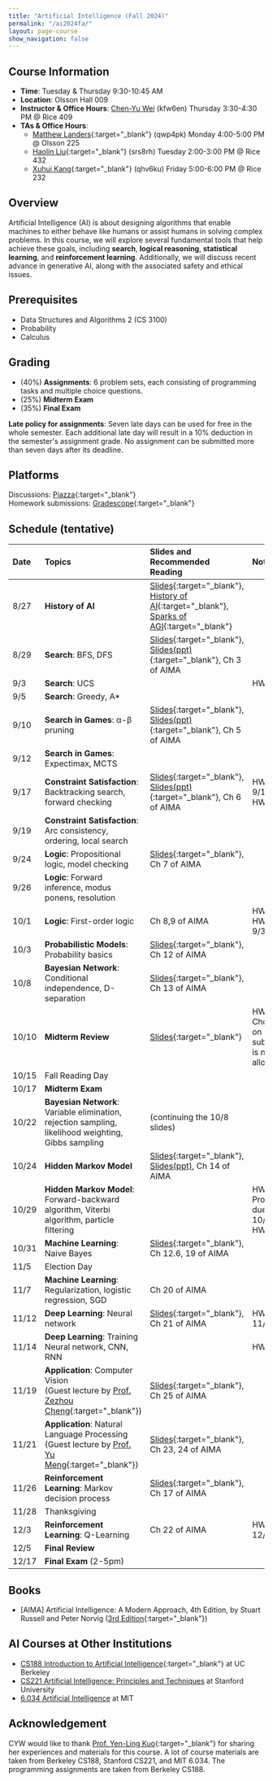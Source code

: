 ```yaml
---
title: "Artificial Intelligence (Fall 2024)"
permalink: "/ai2024fa/"
layout: page-course
show_navigation: false
---
```


## Course Information
- **Time**: Tuesday & Thursday 9:30-10:45 AM  
- **Location**: Olsson Hall 009  
- **Instructor & Office Hours**: [Chen-Yu Wei](/) (kfw6en) Thursday 3:30-4:30 PM @ Rice 409  
- **TAs & Office Hours**: 
    * [Matthew Landers](https://mattlanders.net/){:target="_blank"} (qwp4pk) Monday 4:00-5:00 PM @ Olsson 225  
    * [Haolin Liu](https://openreview.net/profile?id=~Haolin_Liu8){:target="_blank"} (srs8rh) Tuesday 2:00-3:00 PM @ Rice 432  
    * [Xuhui Kang](https://www.linkedin.com/in/xuhui-joshua-kang-44314317b/){:target="_blank"} (qhv6ku) Friday 5:00-6:00 PM @ Rice 232  

## Overview  
Artificial Intelligence (AI) is about designing algorithms that enable machines to either behave like humans or assist humans in solving complex problems. In this course, we will explore several fundamental tools that help achieve these goals, including **search**, **logical reasoning**, **statistical learning**, and **reinforcement learning**. Additionally, we will discuss recent advance in generative AI, along with the associated safety and ethical issues.  

## Prerequisites  
- Data Structures and Algorithms 2 (CS 3100)  
- Probability    
- Calculus   

## Grading
- (40%) **Assignments**: 6 problem sets, each consisting of programming tasks and multiple choice questions.     
- (25%) **Midterm Exam**  
- (35%) **Final Exam**  

**Late policy for assignments**: Seven late days can be used for free in the whole semester. Each additional late day will result in a 10% deduction in the semester's assignment grade.  No assignment can be submitted more than seven days after its deadline.  

## Platforms
Discussions: [Piazza](https://piazza.com/class/m05euch95ko2an/){:target="_blank"}   
Homework submissions: [Gradescope](https://www.gradescope.com/courses/834206/){:target="_blank"}  


## Schedule (tentative)


| Date    | Topics    | Slides and Recommended Reading    |  Notes  |
|:----------------|:----------------|:----------------|:----------------|
| 8/27 | **History of AI** | [Slides](/ai2024fa_files/introduction.pdf){:target="_blank"}, [History of AI](https://www.youtube.com/watch?v=R3YFxF0n8n8){:target="_blank"}, [Sparks of AGI](https://www.youtube.com/watch?v=qbIk7-JPB2c){:target="_blank"}  |  |
| 8/29 | **Search**: BFS, DFS | [Slides](/ai2024fa_files/search.pdf){:target="_blank"}, [Slides(ppt)](/ai2024fa_files/search.pptx){:target="_blank"}, Ch 3 of AIMA |  |
| 9/3 | **Search**: UCS |  | HW1 out |
| 9/5 | **Search**: Greedy, A* |  |  |
| 9/10 | **Search in Games**: &alpha;-&beta; pruning | [Slides](/ai2024fa_files/search-in-games.pdf){:target="_blank"}, [Slides(ppt)](/ai2024fa_files/search-in-games.pptx){:target="_blank"}, Ch 5 of AIMA |  |
| 9/12 | **Search in Games**: Expectimax, MCTS |  |  |
| 9/17 | **Constraint Satisfaction**: Backtracking search, forward checking | [Slides](/ai2024fa_files/constraint-satisfaction.pdf){:target="_blank"}, [Slides(ppt)](/ai2024fa_files/constraint-satisfaction.pptx){:target="_blank"}, Ch 6 of AIMA | HW1 due on 9/16 <br> HW2 out |
| 9/19 | **Constraint Satisfaction**: Arc consistency, ordering, local search |  |  |
| 9/24 | **Logic**: Propositional logic, model checking | [Slides](/ai2024fa_files/logic.pdf){:target="_blank"}, Ch 7 of AIMA |  |
| 9/26 | **Logic**: Forward inference, modus ponens, resolution |  |  |
| 10/1 | **Logic**: First-order logic | Ch 8,9 of AIMA | HW3 out <br> HW2 due on 9/30  |
| 10/3 | **Probabilistic Models**: Probability basics | [Slides](/ai2024fa_files/uncertainty.pdf){:target="_blank"}, Ch 12 of AIMA |  |
| 10/8 | **Bayesian Network**: Conditional independence, D-separation | [Slides](/ai2024fa_files/bayes-net.pdf){:target="_blank"}, Ch 13 of AIMA |  |
| 10/10 | **Midterm Review** | [Slides](/ai2024fa_files/midterm-review.pdf){:target="_blank"} | HW3-Choices due on 10/9 (late submission is not allowed) |
| 10/15 | Fall Reading Day |  |  |
| 10/17 | **Midterm Exam** |  |  |
| 10/22 | **Bayesian Network**: Variable elimination, rejection sampling, likelihood weighting, Gibbs sampling | (continuing the 10/8 slides) |  |
| 10/24 | **Hidden Markov Model** | [Slides](/ai2024fa_files/hmm.pdf){:target="_blank"}, [Slides(ppt)](/ai2024fa_files/hmm.pptx), Ch 14 of AIMA |  |
| 10/29 | **Hidden Markov Model**: Forward-backward algorithm, Viterbi algorithm, particle filtering |  | HW3-Programming due on 10/28 <br> HW4 out |
| 10/31 | **Machine Learning**: Naive Bayes | [Slides](/ai2024fa_files/machine-learning.pdf){:target="_blank"}, Ch 12.6, 19 of AIMA |  |
| 11/5 | Election Day |  |  |
| 11/7 | **Machine Learning**: Regularization, logistic regression, SGD | Ch 20 of AIMA |  |
| 11/12 | **Deep Learning**: Neural network | [Slides](/ai2024fa_files/deep-learning.pdf){:target="_blank"}, Ch 21 of AIMA | HW4 due on 11/11  |
| 11/14 | **Deep Learning**: Training Neural network, CNN, RNN |  | HW5 out |
| 11/19 | **Application**: Computer Vision <br> (Guest lecture by [Prof. Zezhou Cheng](https://sites.google.com/site/zezhoucheng/){:target="_blank"}) | [Slides](https://www.dropbox.com/scl/fo/2scvamz4g4ernml2uko05/AEWAzb5sRA53fxoOgHvGnfE?rlkey=vwo4juurrw2898kh0wgz7sr59&st=t610e538&dl=0){:target="_blank"}, Ch 25 of AIMA |  |
| 11/21 | **Application**: Natural Language Processing <br> (Guest lecture by [Prof. Yu Meng](https://yumeng5.github.io/){:target="_blank"}) | [Slides](/ai2024fa_files/nlp.pdf){:target="_blank"}, Ch 23, 24 of AIMA |  |
| 11/26 | **Reinforcement Learning**: Markov decision process | [Slides](/ai2024fa_files/mdp-rl.pdf){:target="_blank"}, Ch 17 of AIMA |  |
| 11/28 | Thanksgiving |  |  |
| 12/3 | **Reinforcement Learning**: Q-Learning | Ch 22 of AIMA | HW5 due on 12/2 |
| 12/5 | **Final Review** |  |  |
| 12/17 | **Final Exam** (2-5pm) |  |  |


## Books 
- [AIMA] Artificial Intelligence: A Modern Approach, 4th Edition, by Stuart Russell and Peter Norvig ([3rd Edition](https://people.engr.tamu.edu/guni/csce421/files/AI_Russell_Norvig.pdf){:target="_blank"})   

## AI Courses at Other Institutions 
- [CS188 Introduction to Artificial Intelligence](https://inst.eecs.berkeley.edu/~cs188/fa24/){:target="_blank"} at UC Berkeley  
- [CS221 Artificial Intelligence: Principles and Techniques](https://stanford-cs221.github.io/spring2024/) at Stanford University  
- [6.034 Artificial Intelligence](https://ocw.mit.edu/courses/6-034-artificial-intelligence-fall-2010/) at MIT  

## Acknowledgement  
CYW would like to thank [Prof. Yen-Ling Kuo](https://yenlingkuo.com/){:target="_blank"} for sharing her experiences and materials for this course. A lot of course materials are taken from Berkeley CS188, Stanford CS221, and MIT 6.034. The programming assignments are taken from Berkeley CS188. 





